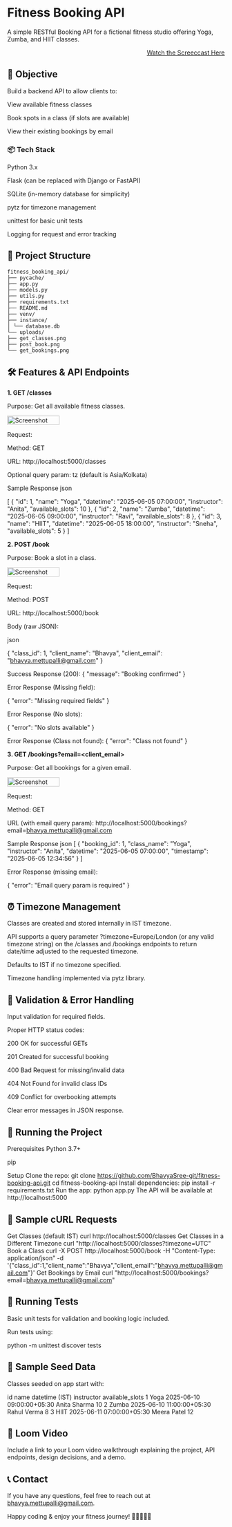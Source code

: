 # Fitness Booking API

A simple RESTful Booking API for a fictional fitness studio offering Yoga, Zumba, and HIIT classes.

<div align="right">

[Watch the Screeccast Here](<https://github.com/BhavyaSree-git/fitness-booking-api/blob/6d5bbf93a7892e918ae9ce4a1f98b2ce0311b4ed/Omnify_Assignment_Demo.mp4>)

</div>

## 🎯 Objective

Build a backend API to allow clients to:

View available fitness classes

Book spots in a class (if slots are available)

View their existing bookings by email

### 📦 Tech Stack

Python 3.x

Flask (can be replaced with Django or FastAPI)

SQLite (in-memory database for simplicity)

pytz for timezone management

unittest for basic unit tests

Logging for request and error tracking

## 📁 Project Structure

    fitness_booking_api/
    ├── pycache/
    ├── app.py
    ├── models.py
    ├── utils.py
    ├── requirements.txt
    ├── README.md
    ├── venv/
    ├── instance/
    │ └── database.db
    └── uploads/
    ├── get_classes.png
    ├── post_book.png
    └── get_bookings.png

## 🛠️ Features & API Endpoints

**1. GET /classes**

Purpose: Get all available fitness classes.

<div style="display:flex;">
    <img src="https://github.com/BhavyaSree-git/fitness-booking-api/blob/f44732945f1e58016e0f173f95a6d095d9569b63/media/uploads/classes_get_api.png" alt="Screenshot" width="49%">
</div> 
 
Request:

Method: GET

URL: http://localhost:5000/classes

Optional query param: tz (default is Asia/Kolkata)

Sample Response
json

[
{
"id": 1,
"name": "Yoga",
"datetime": "2025-06-05 07:00:00",
"instructor": "Anita",
"available_slots": 10
},
{
"id": 2,
"name": "Zumba",
"datetime": "2025-06-05 09:00:00",
"instructor": "Ravi",
"available_slots": 8
},
{
"id": 3,
"name": "HIIT",
"datetime": "2025-06-05 18:00:00",
"instructor": "Sneha",
"available_slots": 5
}
]

**2. POST /book**

Purpose: Book a slot in a class.

<div style="display:flex;">
    <img src="https://github.com/BhavyaSree-git/fitness-booking-api/blob/f44732945f1e58016e0f173f95a6d095d9569b63/media/uploads/book_post.png" alt="Screenshot" width="49%">
</div>

Request:

Method: POST

URL: http://localhost:5000/book

Body (raw JSON):

json

{
"class_id": 1,
"client_name": "Bhavya",
"client_email": "bhavya.mettupalli@gmail.com"
}

Success Response (200):
{
"message": "Booking confirmed"
}

Error Response (Missing field):

{
"error": "Missing required fields"
}

Error Response (No slots):

{
"error": "No slots available"
}

Error Response (Class not found):
{
"error": "Class not found"
}

**3. GET /bookings?email=<client_email>**

Purpose: Get all bookings for a given email.

<div style="display:flex;">
    <img src="https://github.com/BhavyaSree-git/fitness-booking-api/blob/f44732945f1e58016e0f173f95a6d095d9569b63/media/uploads/bookings_get_api.png" alt="Screenshot" width="49%">
</div>

Request:

Method: GET

URL (with email query param):
http://localhost:5000/bookings?email=bhavya.mettupalli@gmail.com

Sample Response
json
[
{
"booking_id": 1,
"class_name": "Yoga",
"instructor": "Anita",
"datetime": "2025-06-05 07:00:00",
"timestamp": "2025-06-05 12:34:56"
}
]

Error Response (missing email):

{
"error": "Email query param is required"
}

## ⏰ Timezone Management

Classes are created and stored internally in IST timezone.

API supports a query parameter ?timezone=Europe/London (or any valid timezone string) on the /classes and /bookings endpoints to return date/time adjusted to the requested timezone.

Defaults to IST if no timezone specified.

Timezone handling implemented via pytz library.

## 📝 Validation & Error Handling

Input validation for required fields.

Proper HTTP status codes:

200 OK for successful GETs

201 Created for successful booking

400 Bad Request for missing/invalid data

404 Not Found for invalid class IDs

409 Conflict for overbooking attempts

Clear error messages in JSON response.

## 🧪 Running the Project

Prerequisites
Python 3.7+

pip

Setup
Clone the repo:
git clone https://github.com/BhavyaSree-git/fitness-booking-api.git
cd fitness-booking-api
Install dependencies:
pip install -r requirements.txt
Run the app:
python app.py
The API will be available at http://localhost:5000

## 🔧 Sample cURL Requests

Get Classes (default IST)
curl http://localhost:5000/classes
Get Classes in a Different Timezone
curl "http://localhost:5000/classes?timezone=UTC"
Book a Class
curl -X POST http://localhost:5000/book
-H "Content-Type: application/json"
-d '{"class_id":1,"client_name":"Bhavya","client_email":"bhavya.mettupalli@gmail.com"}'
Get Bookings by Email
curl "http://localhost:5000/bookings?email=bhavya.mettupalli@gmail.com"

## 🧪 Running Tests

Basic unit tests for validation and booking logic included.

Run tests using:

python -m unittest discover tests

## 📁 Sample Seed Data

Classes seeded on app start with:

id name datetime (IST) instructor available_slots
1 Yoga 2025-06-10 09:00:00+05:30 Anita Sharma 10
2 Zumba 2025-06-10 11:00:00+05:30 Rahul Verma 8
3 HIIT 2025-06-11 07:00:00+05:30 Meera Patel 12

## 🎥 Loom Video

Include a link to your Loom video walkthrough explaining the project, API endpoints, design decisions, and a demo.

## 📞 Contact

If you have any questions, feel free to reach out at bhavya.mettupalli@gmail.com.

Happy coding & enjoy your fitness journey! 🧘‍♂️🏋️‍♀️💪
